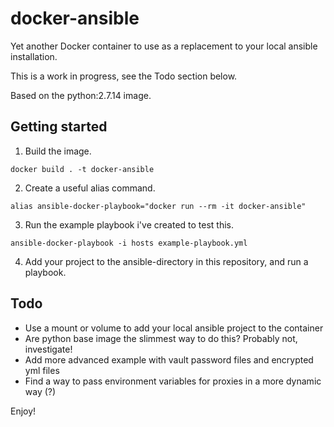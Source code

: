 # docker-ansible
Yet another Docker container to use as a replacement to your local ansible installation. 

This is a work in progress, see the Todo section below.

Based on the python:2.7.14 image.

## Getting started
1. Build the image.
```
docker build . -t docker-ansible
```
2. Create a useful alias command.
```
alias ansible-docker-playbook="docker run --rm -it docker-ansible"
```
3. Run the example playbook i've created to test this.
```
ansible-docker-playbook -i hosts example-playbook.yml
```
4. Add your project to the ansible-directory in this repository, and run a playbook.

## Todo
* Use a mount or volume to add your local ansible project to the container
* Are python base image the slimmest way to do this? Probably not, investigate!
* Add more advanced example with vault password files and encrypted yml files
* Find a way to pass environment variables for proxies in a more dynamic way (?)

Enjoy!
